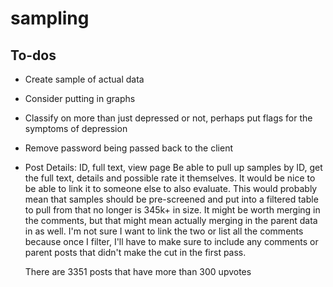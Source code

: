 # sampling

## To-dos
- Create sample of actual data
- Consider putting in graphs
- Classify on more than just depressed or not, perhaps put flags for the symptoms of depression
- Remove password being passed back to the client
- Post Details: ID, full text, view page
  Be able to pull up samples by ID, get the full text, details and possible rate it themselves.
  It would be nice to be able to link it to someone else to also evaluate.
  This would probably mean that samples should be pre-screened and put into a filtered table to pull from
  that no longer is 345k+ in size. It might be worth merging in the comments, but that might mean actually
  merging in the parent data in as well. I'm not sure I want to link the two or list all the comments because
  once I filter, I'll have to make sure to include any comments or parent posts that didn't make the cut in
  the first pass.

  There are 3351 posts that have more than 300 upvotes
